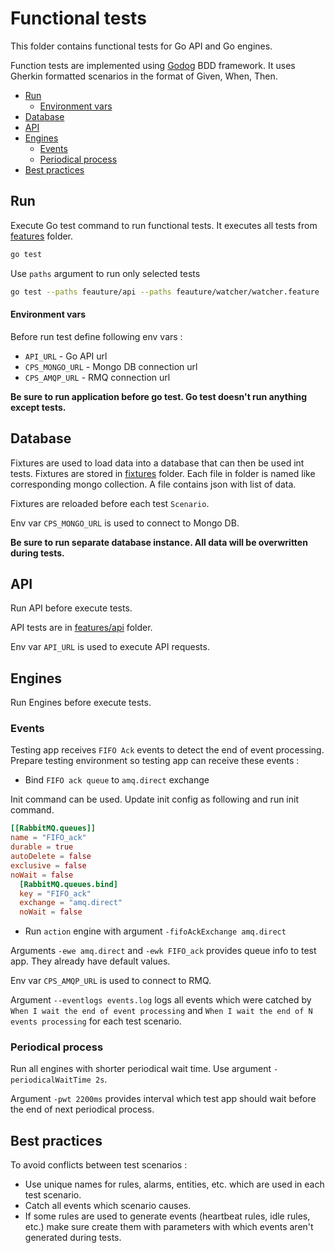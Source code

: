 # Functional tests

This folder contains functional tests for Go API and Go engines.

Function tests are implemented using [Godog](https://github.com/cucumber/godog) BDD framework. It uses Gherkin formatted scenarios in the format of Given, When, Then.

- [Run](#run)
    - [Environment vars](#environment-vars)
- [Database](#database)
- [API](#api)
- [Engines](#engines)
    - [Events](#events)
    - [Periodical process](#periodical-process)
- [Best practices](#best-practices)

## Run

Execute Go test command to run functional tests. It executes all tests from [features](./features) folder. 

```bash
go test
```

Use `paths` argument to run only selected tests

```bash
go test --paths feauture/api --paths feauture/watcher/watcher.feature
``` 

#### Environment vars

Before run test define following env vars :

- `API_URL` - Go API url
- `CPS_MONGO_URL` - Mongo DB connection url
- `CPS_AMQP_URL` - RMQ connection url

**Be sure to run application before go test. Go test doesn't run anything except tests.**

## Database

Fixtures are used to load data into a database that can then be used int tests.
Fixtures are stored in [fixtures](../../fixtures) folder. Each file in folder is named like corresponding mongo collection.
A file contains json with list of data.

Fixtures are reloaded before each test `Scenario`.

Env var `CPS_MONGO_URL` is used to connect to Mongo DB.

**Be sure to run separate database instance. All data will be overwritten during tests.**  

## API

Run API before execute tests.

API tests are in [features/api](./features/api) folder.

Env var `API_URL` is used to execute API requests.

## Engines

Run Engines before execute tests.

### Events

Testing app receives `FIFO Ack` events to detect the end of event processing.
Prepare testing environment so testing app can receive these events :

- Bind `FIFO ack queue` to `amq.direct` exchange

Init command can be used. Update init config as following and run init command. 

```toml
[[RabbitMQ.queues]]
name = "FIFO_ack"
durable = true
autoDelete = false
exclusive = false
noWait = false
  [RabbitMQ.queues.bind]
  key = "FIFO_ack"
  exchange = "amq.direct"
  noWait = false
```

- Run `action` engine with argument `-fifoAckExchange amq.direct` 

Arguments `-ewe amq.direct` and `-ewk FIFO_ack` provides queue info to test app. They already have default values.    

Env var `CPS_AMQP_URL` is used to connect to RMQ.  

Argument `--eventlogs events.log` logs all events which were catched by `When I wait the end of event processing`
and `When I wait the end of N events processing` for each test scenario.

### Periodical process

Run all engines with shorter periodical wait time. Use argument `-periodicalWaitTime 2s`.

Argument `-pwt 2200ms` provides interval which test app should wait before the end of next periodical process.

## Best practices

To avoid conflicts between test scenarios :

- Use unique names for rules, alarms, entities, etc. which are used in each test scenario.
- Catch all events which scenario causes.
- If some rules are used to generate events (heartbeat rules, idle rules, etc.) make sure create
  them with parameters with which events aren't generated during tests. 